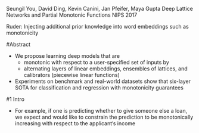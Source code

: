 Seungil You, David Ding, Kevin Canini, Jan Pfeifer, Maya Gupta
Deep Lattice Networks and Partial Monotonic Functions
NIPS 2017

Ruder: Injecting additional prior knowledge into word embeddings such as
monotonicity

#Abstract

* We propose learning deep models that are
  * monotonic with respect to a user-specified set of inputs by
  * alternating layers of linear embeddings, ensembles of lattices, and
    calibrators (piecewise linear functions)
* Experiments on benchmark and real-world datasets show that six-layer
  SOTA for classification and regression with monotonicity guarantees

#1 Intro

* For example, if one is predicting whether to give someone else a loan, we
  expect and would like to constrain the prediction to be monotonically
  increasing with respect to the applicant’s income
